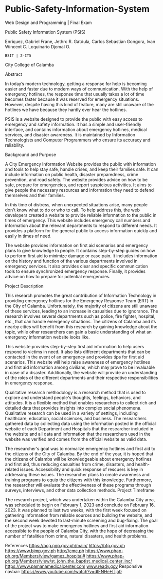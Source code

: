 # Public-Safety-Information-System

Web Design and Programming | Final Exam

Public Safety Information System (PSIS)

Enriquez, Gabriel
Frane, Jethro R.
Gatdula, Carlos Sebastian
Gongora, Ivan Wincent C.
Loquinario Djomal O.

	BSIT | 2-IT5	
City College of Calamba

Abstract

In today’s modern technology, getting a response for help is becoming easier and faster due to modern ways of communication. With the help of emergency hotlines, the response time that usually takes a lot of time becomes faster because it was reserved for emergency situations. However, despite having this kind of feature, many are still unaware of the hotlines we have because they hardly ever hear the hotlines.

PSIS is a website designed to provide the public with easy access to emergency and safety information. It has a simple and user-friendly interface, and contains information about emergency hotlines, medical services, and disaster awareness. It is maintained by Information Technologists and Computer Programmers who ensure its accuracy and reliability.

Background and Purpose

A City Emergency Information Website provides the public with information and tools to help stay safe, handle crises, and keep their families safe. It can include information on public health, disaster preparedness, crime prevention, and road safety. The website provides advice on how to be safe, prepare for emergencies, and report suspicious activities. It aims to give people the necessary resources and information they need to defend themselves and their families.

In this time of distress, when unexpected situations arise, many people don't know what to do or who to call. To help address this, the web developers created a website to provide reliable information to the public in times of emergency. This website includes emergency call numbers and information about the relevant departments to respond to different needs. It provides a platform for the general public to access information quickly and easily in times of need.

The website provides information on first aid scenarios and emergency plans to give knowledge to people. It contains step-by-step guides on how to perform first aid to minimize damage or ease pain. It includes information on the history and function of the various departments involved in emergency services. It also provides clear and specific communication tools to ensure synchronized emergency response. Finally, it provides advice on how to prepare for potential emergencies.

Project Description

This research promotes the great contribution of Information Technology in providing emergency hotlines for the Emergency Response Team (ERT) in the City of Calamba. Unfortunately, the majority of citizens are still unaware of these services, leading to an increase in casualties due to ignorance. The research involves several departments such as police, fire fighter, hospital, etc., that can handle emergency situations. The citizens of Calamba and its nearby cities will benefit from this research by gaining knowledge about the topic, while other researchers can gain a basic understanding of what an emergency information website looks like.

This website provides step-by-step first aid information to help users respond to victims in need. It also lists different departments that can be contacted in the event of an emergency and provides tips for first aid scenarios. This website will help raise awareness of emergency hotlines and first aid information among civilians, which may prove to be invaluable in case of a disaster. Additionally, the website will provide an understanding of the roles of the different departments and their respective responsibilities in emergency response.

Qualitative research methodology is a research method that is used to explore and understand people's thoughts, feelings, behaviors, and attitudes. It is a flexible method that enables researchers to collect rich and detailed data that provides insights into complex social phenomena. Qualitative research can be used in a variety of settings, including healthcare, education, social sciences, and business. The researchers gathered data by collecting data using the information posted in the official website of each Department and Hospitals that the researcher included in the website and all data and information that the researchers used in the website was verified and comes from the official website as valid data.

The researcher's goal was to normalize emergency hotlines and first aid to the citizens of the City of Calamba. By the end of the year, it is hoped that the citizens of Calamba will be knowledgeable about emergency hotlines and first aid, thus reducing casualties from crime, disasters, and health-related issues. Accessibility and quick response of rescuers is key in addressing these issues. The researcher plans to create awareness and training programs to equip the citizens with this knowledge. Furthermore, the researcher will evaluate the effectiveness of these programs through surveys, interviews, and other data collection methods.
Project Timeframe

The research project, which was undertaken within the Calamba City area, was scheduled to begin on February 1, 2023 and conclude on February 16, 2023. It was planned to last two weeks, with the first week focused on gathering information from reliable sources and building the website, and the second week devoted to last-minute screening and bug-fixing. The goal of the project was to make emergency hotlines and first aid information accessible to the people of Calamba City, with the hope of decreasing the number of fatalities from crime, natural disasters, and health problems.

References
https://acg.pnp.gov.ph/main/ 
https://bfp.gov.ph 
https://www.bjmp.gov.ph 
http://cmc.ph 
https://www.phap-ph.org/Members/view/gamez_hospital#
https://www.phap-ph.org/Members/view/st_john_the_baptist_medical_center_inc/ 
https://www.pamanamedicalcenter.com
www.ready.gov
Responsive navbar: https://www.youtube.com/watch?v=dIFNHeHTja0
